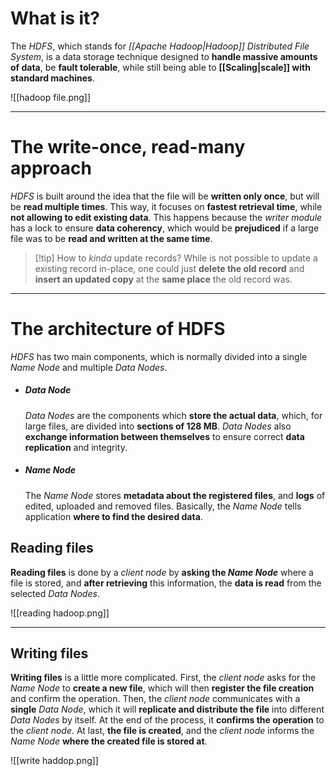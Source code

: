 # What is it?

The *HDFS*, which stands for *[[Apache Hadoop|Hadoop]] Distributed File System*, is a data storage technique designed to **handle massive amounts of data**, be **fault tolerable**, while still being able to **[[Scaling|scale]] with standard machines**.

![[hadoop file.png]]
___
# The write-once, read-many approach

*HDFS* is built around the idea that the file will be **written only once**, but will be **read multiple times**. This way, it focuses on **fastest retrieval time**, while **not allowing to edit existing data**. 
This happens because the *writer module* has a lock to ensure **data coherency**, which would be **prejudiced** if a large file was to be **read and written at the same time**.

>[!tip] How to *kinda* update records?
>  While is not possible to update a existing record in-place, one could just **delete the old record** and **insert an updated copy** at the **same place** the old record was.

___
# The architecture of HDFS

*HDFS* has two main components, which is normally divided into a single *Name Node* and multiple *Data Nodes*.

- ##### Data Node
	*Data Nodes* are the components which **store the actual data**, which, for large files, are divided into **sections of 128 MB**. *Data Nodes* also **exchange information between themselves** to ensure correct **data replication** and integrity. 

- ##### Name Node
	The *Name Node* stores **metadata about the registered files**, and **logs** of edited, uploaded and removed files. Basically, the *Name Node* tells application **where to find the desired data**.

## Reading files

**Reading files** is done by a *client node* by **asking the *Name Node*** where a file is stored, and **after retrieving** this information, the **data is read** from 
the selected *Data Nodes*.

![[reading hadoop.png]]
___
## Writing files

**Writing files** is a little more complicated. First, the *client node* asks for the *Name Node* to **create a new file**, which will then **register the file creation** and confirm the operation.
Then, the *client node* communicates with a **single** *Data Node*, which it will **replicate and distribute the file** into different *Data Nodes* by itself. At the end of the process, it **confirms the operation** to the *client node*.
At last, **the file is created**, and the *client node* informs the *Name Node* **where the created file is stored at**.

![[write haddop.png]]